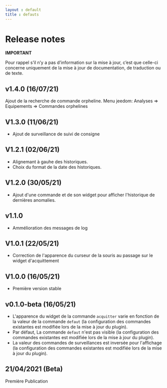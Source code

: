 ```yaml
---
layout : default
title : defauts
---
```

# Release notes

**IMPORTANT**

Pour rappel s’il n’y a pas d’information sur la mise à jour, c’est que celle-ci concerne uniquement de la mise à jour de documentation, de traduction ou de texte.

## v1.4.0 (16/07/21)
Ajout de la recherche de commande orpheline.
Menu jeedom: Analyses => Equipements => Commandes orphelines

## V1.3.0 (11/06/21)
+ Ajout de surveillance de suivi de consigne

## V1.2.1 (02/06/21)
+ Alignemant à gauhe des historiques.
+ Choix du format de la date des historiques.

## V1.2.0 (30/05/21)
+ Ajout d'une commande et de son widget pour afficher l'historique de dernières anomalies.

## v1.1.0 ##
+ Ammélioration des messages de log

## V1.0.1 (22/05/21)
+ Correction de l'apparence du curseur de la souris au passage sur le widget d'acquittement

## V1.0.0 (16/05/21)
+ Première version stable

## v0.1.0-beta (16/05/21)
+ L'apparence du widget de la commande `acquitter` varie en fonction de la valeur de la commande `defaut` (la configuration des commandes existantes est modifiée lors de la mise à jour du plugin).
+ Par défaut, La commande `defaut` n'est pas visible (la configuration des commandes existantes est modifiée lors de la mise à jour du plugin).
+ La valeur des commandes de surveillances est inversée pour l'affichage (la configuration des commandes existantes est modifiée lors de la mise à jour du plugin).

## 21/04/2021 (Beta)
Première Publication
